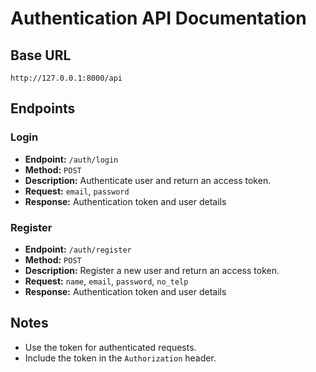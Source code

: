 # Authentication API Documentation

## Base URL
```
http://127.0.0.1:8000/api
```

## Endpoints

### Login
- **Endpoint:** `/auth/login`
- **Method:** `POST`
- **Description:** Authenticate user and return an access token.
- **Request:** `email`, `password`
- **Response:** Authentication token and user details

### Register
- **Endpoint:** `/auth/register`
- **Method:** `POST`
- **Description:** Register a new user and return an access token.
- **Request:** `name`, `email`, `password`, `no_telp`
- **Response:** Authentication token and user details

## Notes
- Use the token for authenticated requests.
- Include the token in the `Authorization` header.

